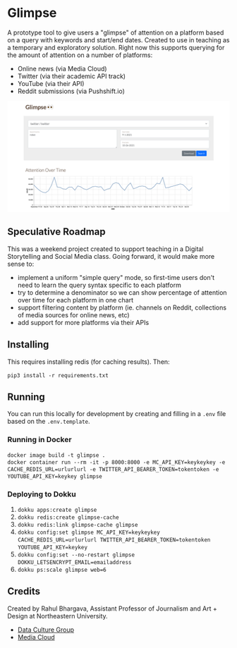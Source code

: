 Glimpse
=======

A prototype tool to give users a "glimpse" of attention on a platform based on a query with keywords and start/end
dates. Created to use in teaching as a temporary and exploratory solution. Right now this supports querying for the 
amount of attention on a number of platforms:
* Online news (via Media Cloud)
* Twitter (via their academic API track)
* YouTube (via their API)
* Reddit submissions (via Pushshift.io)

![Screenshot of glimpse tool, showing query interface and one chart of results](doc/screenshot.png?raw=true)

## Speculative Roadmap

This was a weekend project created to support teaching in a Digital Storytelling and Social Media class. Going forward,
it would make more sense to:
* implement a uniform "simple query" mode, so first-time users don't need to learn the query syntax specific to each 
platform
* try to determine a denominator so we can show percentage of attention over time for each platform in one chart
* support filtering content by platform (ie. channels on Reddit, collections of media sources for online news, etc)
* add support for more platforms via their APIs

## Installing

This requires installing redis (for caching results). Then:

```
pip3 install -r requirements.txt
```

## Running

You can run this locally for development by creating and filling in a `.env` file based on the `.env.template`.  

### Running in Docker

```
docker image build -t glimpse .
docker container run --rm -it -p 8000:8000 -e MC_API_KEY=keykeykey -e CACHE_REDIS_URL=urlurlurl -e TWITTER_API_BEARER_TOKEN=tokentoken -e YOUTUBE_API_KEY=keykey glimpse
```

### Deploying to Dokku

1. `dokku apps:create glimpse`
2. `dokku redis:create glimpse-cache`
3. `dokku redis:link glimpse-cache glimpse`
4. `dokku config:set glimpse MC_API_KEY=keykeykey CACHE_REDIS_URL=urlurlurl TWITTER_API_BEARER_TOKEN=tokentoken YOUTUBE_API_KEY=keykey`
5. `dokku config:set --no-restart glimpse DOKKU_LETSENCRYPT_EMAIL=emailaddress`
6. `dokku ps:scale glimpse web=6`

## Credits

Created by Rahul Bhargava, Assistant Professor of Journalism and Art + Design at Northeastern University.
* [Data Culture Group](https://dataculturegroup.org)
* [Media Cloud](https://mediacloud.org)
